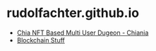 # rudolfachter.github.io

- [Chia NFT Based Multi User Dugeon - Chiania](chiania/public/)
- [Blockchain Stuff](blockchain-stuff/public/)